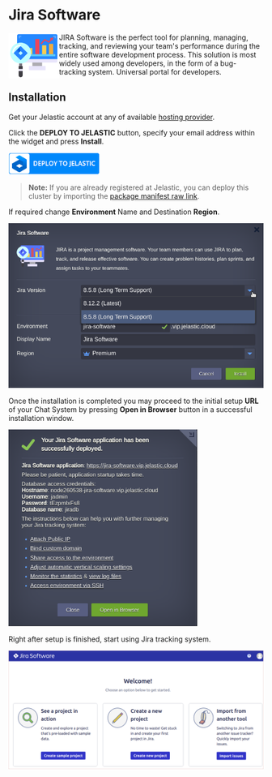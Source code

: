 # Jira Software
<img align="left" width="100" src="images/jira-logo-new.png">

JIRA Software is the perfect tool for planning, managing, tracking, and reviewing your team's performance during the entire software development process. This solution is most widely used among developers, in the form of a bug-tracking system. Universal portal for developers.

## Installation

Get your Jelastic account at any of available [hosting provider](https://jelastic.cloud/).

Click the **DEPLOY TO JELASTIC** button, specify your email address within the widget and press **Install**.

<p align="left">
<a href="https://jelastic.com/install-application/?manifest=https://raw.githubusercontent.com/vlobzakov/jira/master/manifest.yaml"><img src="images/deploy2jelastic.png" width="180">
</p></a>  
      
> **Note:** If you are already registered at Jelastic, you can deploy this cluster by importing the  [package manifest raw link](https://raw.githubusercontent.com/vlobzakov/jira/master/manifest.yaml).  

If required change **Environment** Name and Destination **Region**.

<p align="left">
<img src="images/install.png" width="515">
</p>

Once the installation is completed you may proceed to the initial setup **URL** of your Chat System by pressing **Open in Browser** button in a successful installation window.  

<p align="left">
<img src="images/success.png" width="373">
</p>

Right after setup is finished, start using Jira tracking system.

<p align="left">
<img src="images/jira-app.png" width="515">
</p>

